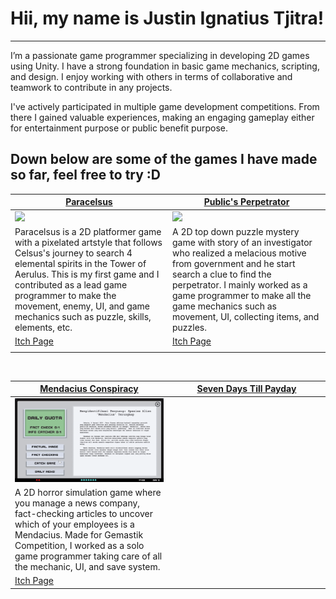 # Hii, my name is Justin Ignatius Tjitra!
---
I’m a passionate game programmer specializing in developing 2D games using Unity. I have a strong foundation in basic game mechanics, scripting, and design. I enjoy working with others in terms of collaborative and teamwork to contribute in any projects. </br>

I've actively participated in multiple game development competitions. From there I gained valuable experiences, making an engaging gameplay either for entertainment purpose or public benefit purpose.

## Down below are some of the games I have made so far, feel free to try :D
<table width="100%">
  <thead>
    <tr>
      <th width="50%"><a href="https://bgdc.itch.io/paracelsus">Paracelsus</a></th>
      <th width="50%"><a href="https://keen-fm.itch.io/publics-perpetrator-chapter-1">Public's Perpetrator</a></th>
    </tr>
  </thead>
  <tbody>
    <tr>
      <td><img src="https://github.com/jtntjtra04/jtntjtra04/blob/00e53c6ad22bd41e29fca15bf92f659ab3bc3f4c/paracelsus_demo.gif"/></td>
      <td><img src="https://github.com/jtntjtra04/jtntjtra04/blob/c77a0fcda32e7b70f3a7e6ce0e5f9a1a932e918e/publics_perpetrator_demo.gif"/></td>
    </tr>
    <tr>
      <td valign="text-top">Paracelsus is a 2D platformer game with a pixelated artstyle that follows Celsus's journey to search 4 elemental spirits in the Tower of Aerulus. This is my first game and I contributed as a lead game programmer to make the movement, enemy, UI, and game mechanics such as puzzle, skills, elements, etc.</td>
      <td valign="text-top""><div>A 2D top down puzzle mystery game with story of an investigator who realized a melacious motive from government and he start search a clue to find the perpetrator. I mainly worked as a game programmer to make all the game mechanics such as movement, UI, collecting items, and puzzles.</div></td>
    </tr>
    <tr>
      <td><a href="https://bgdc.itch.io/paracelsus">Itch Page</td>
      <td><a href="https://keen-fm.itch.io/publics-perpetrator-chapter-1">Itch Page</td>
    </tr>
      <td></td>
      

  </tbody>
</table>

<br>

<table width="100%">
  <thead>
    <tr>
      <th width="50%"><a href="https://justintjitra.itch.io/mendacius-conspiracy">Mendacius Conspiracy</a></th>
      <th width="50%"><a href="https://justintjitra.itch.io/mendacius-conspiracy">Seven Days Till Payday</a></th>
    </tr>
  </thead>
  <tbody>
    <tr>
      <td><img src="https://github.com/jtntjtra04/jtntjtra04/blob/fe6df8bf2a389d19c809c617aa118f1e0c558aaa/mendacius_conspiracy_demo.gif"/></td>
    </tr>
    <tr>
      <td valign="text-top">A 2D horror simulation game where you manage a news company, fact-checking articles to uncover which of your employees is a Mendacius. Made for Gemastik Competition, I worked as a solo game programmer taking care of all the mechanic, UI, and save system.</td>
    </tr>
    <tr>
      <td><a href="https://justintjitra.itch.io/mendacius-conspiracy">Itch Page</td>
    </tr>
  </tbody>
</table>
